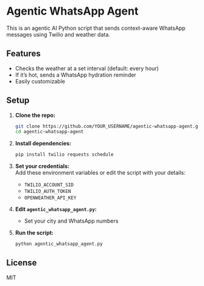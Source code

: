 # Agentic WhatsApp Agent

This is an agentic AI Python script that sends context-aware WhatsApp messages using Twilio and weather data.

## Features

- Checks the weather at a set interval (default: every hour)
- If it’s hot, sends a WhatsApp hydration reminder
- Easily customizable

## Setup

1. **Clone the repo:**
   ```bash
   git clone https://github.com/YOUR_USERNAME/agentic-whatsapp-agent.git
   cd agentic-whatsapp-agent
   ```

2. **Install dependencies:**
   ```bash
   pip install twilio requests schedule
   ```

3. **Set your credentials:**  
   Add these environment variables or edit the script with your details:
   - `TWILIO_ACCOUNT_SID`
   - `TWILIO_AUTH_TOKEN`
   - `OPENWEATHER_API_KEY`

4. **Edit `agentic_whatsapp_agent.py`:**
   - Set your city and WhatsApp numbers

5. **Run the script:**
   ```bash
   python agentic_whatsapp_agent.py
   ```

## License

MIT
